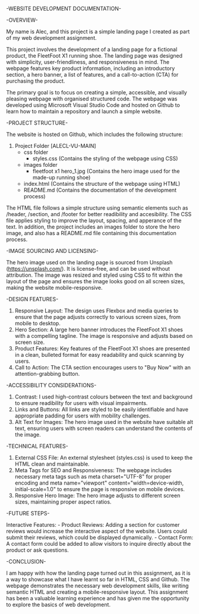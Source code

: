 -WEBSITE DEVELOPMENT DOCUMENTATION-


-OVERVIEW-

My name is Alec, and this project is a simple landing page I created as part of my web development assignment. 

This project involves the development of a landing page for a fictional product, the FleetFoot X1 running shoe. The landing page was designed with simplicity, user-friendliness, and responsiveness in mind. The webpage features key product information, including an introductory section, a hero banner, a list of features, and a call-to-action (CTA) for purchasing the product.

The primary goal is to focus on creating a simple, accessible, and visually pleasing webpage with organised structured code. The webpage was developed using Microsoft Visual Studio Code and hosted on Github to learn how to maintain a repository and launch a simple website.
<br>


-PROJECT STRUCTURE-

The website is hosted on Github, which includes the following structure:
1. Project Folder [ALECL-VU-MAIN]
    - css folder
        - styles.css (Contains the styling of the webpage using CSS)
    - images folder
        - fleetfoot x1 hero_1.jpg (Contains the hero image used for the made-up running shoe)
    - index.html (Contains the structure of the webpage using HTML)
    - README.md (Contains the documentation of the development process)

The HTML file follows a simple structure using semantic elements such as /header, /section, and /footer for better readibility and accesibility. The CSS file applies styling to improve the layout, spacing, and apperance of the text. In addition, the project includes an images folder to store the hero image, and also has a README.md file containing this documentation process.


-IMAGE SOURCING AND LICENSING-

The hero image used on the landing page is sourced from Unsplash (https://unsplash.com/). It is license-free, and can be used without attribution. The image was resized and styled using CSS to fit within the layout of the page and ensures the image looks good on all screen sizes, making the website mobile-responsive.


-DESIGN FEATURES-

1. Responsive Layout: The design uses Flexbox and media queries to ensure that the page adjusts correctly to various screen sizes, from mobile to desktop.
2. Hero Section: A large hero banner introduces the FleetFoot X1 shoes with a compelling tagline. The image is responsive and adjusts based on screen size.
3. Product Features: Key features of the FleetFoot X1 shoes are presented in a clean, bulleted format for easy readability and quick scanning by users.
4. Call to Action: The CTA section encourages users to "Buy Now" with an attention-grabbing button.


-ACCESSIBILITY CONSIDERATIONS-

1. Contrast: I used high-contrast colours between the text and background to ensure readibility for users with visual impairments.
2. Links and Buttons: All links are styled to be easily identifiable and have appropriate padding for users with mobility challenges.
3. Alt Text for Images: The hero image used in the website have suitable alt text, ensuring users with screen readers can understand the contents of the image.


-TECHNICAL FEATURES-

1. External CSS File: An external stylesheet (styles.css) is used to keep the HTML clean and maintainable.
2. Meta Tags for SEO and Responsiveness: The webpage includes necessary meta tags such as meta charset="UTF-8" for proper encoding and meta name="viewport" content="width=device-width, initial-scale=1.0" to ensure the page is responsive on mobile devices.
3. Responsive Hero Image: The hero image adjusts to different screen sizes, maintaining proper aspect ratios.


-FUTURE STEPS-

Interactive Features:
    - Product Reviews: Adding a section for customer reviews would increase the interactive aspect of the website. Users could submit their reviews, which could be displayed dynamically.
    - Contact Form: A contact form could be added to allow visitors to inquire directly about the product or ask questions.


-CONCLUSION-

I am happy with how the landing page turned out in this assignment, as it is a way to showcase what I have learnt so far in HTML, CSS and Github. The webpage demonstrates the necessary web development skills, like writing semantic HTML and creating a mobile-responsive layout. This assignment has been a valuable learning experience and has given me the opportunity to explore the basics of web development.
